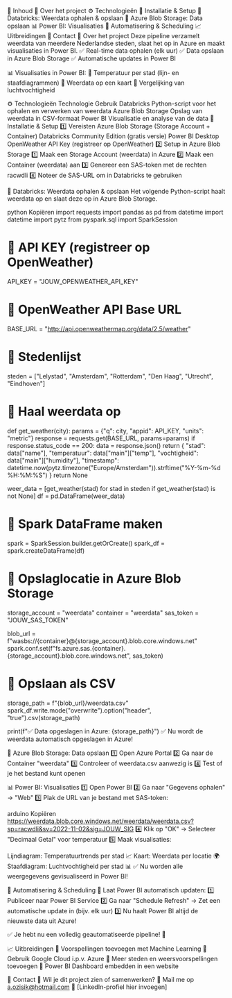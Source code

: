 📖 Inhoud
📌 Over het project
⚙️ Technologieën
🚀 Installatie & Setup
🔹 Databricks: Weerdata ophalen & opslaan
💾 Azure Blob Storage: Data opslaan
📊 Power BI: Visualisaties
🔄 Automatisering & Scheduling
📈 Uitbreidingen
📎 Contact
📌 Over het project
Deze pipeline verzamelt weerdata van meerdere Nederlandse steden, slaat het op in Azure en maakt visualisaties in Power BI.
✅ Real-time data ophalen (elk uur)
✅ Data opslaan in Azure Blob Storage
✅ Automatische updates in Power BI

📊 Visualisaties in Power BI:
📌 Temperatuur per stad (lijn- en staafdiagrammen)
📌 Weerdata op een kaart
📌 Vergelijking van luchtvochtigheid

⚙️ Technologieën
Technologie	Gebruik
Databricks	Python-script voor het ophalen en verwerken van weerdata
Azure Blob Storage	Opslag van weerdata in CSV-formaat
Power BI	Visualisatie en analyse van de data
🚀 Installatie & Setup
1️⃣ Vereisten
Azure Blob Storage (Storage Account + Container)
Databricks Community Edition (gratis versie)
Power BI Desktop
OpenWeather API Key (registreer op OpenWeather)
2️⃣ Setup in Azure Blob Storage
1️⃣ Maak een Storage Account (weerdata) in Azure
2️⃣ Maak een Container (weerdata) aan
3️⃣ Genereer een SAS-token met de rechten racwdli
4️⃣ Noteer de SAS-URL om in Databricks te gebruiken

🔹 Databricks: Weerdata ophalen & opslaan
Het volgende Python-script haalt weerdata op en slaat deze op in Azure Blob Storage.

python
Kopiëren
import requests
import pandas as pd
from datetime import datetime
import pytz
from pyspark.sql import SparkSession

# 🔹 API KEY (registreer op OpenWeather)
API_KEY = "JOUW_OPENWEATHER_API_KEY"

# 🔹 OpenWeather API Base URL
BASE_URL = "http://api.openweathermap.org/data/2.5/weather"

# 🔹 Stedenlijst
steden = ["Lelystad", "Amsterdam", "Rotterdam", "Den Haag", "Utrecht", "Eindhoven"]

# 🔹 Haal weerdata op
def get_weather(city):
    params = {"q": city, "appid": API_KEY, "units": "metric"}
    response = requests.get(BASE_URL, params=params)
    if response.status_code == 200:
        data = response.json()
        return {
            "stad": data["name"],
            "temperatuur": data["main"]["temp"],
            "vochtigheid": data["main"]["humidity"],
            "timestamp": datetime.now(pytz.timezone("Europe/Amsterdam")).strftime("%Y-%m-%d %H:%M:%S")
        }
    return None

weer_data = [get_weather(stad) for stad in steden if get_weather(stad) is not None]
df = pd.DataFrame(weer_data)

# 🔹 Spark DataFrame maken
spark = SparkSession.builder.getOrCreate()
spark_df = spark.createDataFrame(df)

# 🔹 Opslaglocatie in Azure Blob Storage
storage_account = "weerdata"
container = "weerdata"
sas_token = "JOUW_SAS_TOKEN"

blob_url = f"wasbs://{container}@{storage_account}.blob.core.windows.net"
spark.conf.set(f"fs.azure.sas.{container}.{storage_account}.blob.core.windows.net", sas_token)

# 🔹 Opslaan als CSV
storage_path = f"{blob_url}/weerdata.csv"
spark_df.write.mode("overwrite").option("header", "true").csv(storage_path)

print(f"✅ Data opgeslagen in Azure: {storage_path}")
✅ Nu wordt de weerdata automatisch opgeslagen in Azure!

💾 Azure Blob Storage: Data opslaan
1️⃣ Open Azure Portal
2️⃣ Ga naar de Container "weerdata"
3️⃣ Controleer of weerdata.csv aanwezig is
4️⃣ Test of je het bestand kunt openen

📊 Power BI: Visualisaties
1️⃣ Open Power BI
2️⃣ Ga naar "Gegevens ophalen" → "Web"
3️⃣ Plak de URL van je bestand met SAS-token:

arduino
Kopiëren
https://weerdata.blob.core.windows.net/weerdata/weerdata.csv?sp=racwdli&sv=2022-11-02&sig=JOUW_SIG
4️⃣ Klik op "OK" → Selecteer "Decimaal Getal" voor temperatuur
5️⃣ Maak visualisaties:

Lijndiagram: Temperatuurtrends per stad 📈
Kaart: Weerdata per locatie 🌍
Staafdiagram: Luchtvochtigheid per stad 📊
✅ Nu worden alle weergegevens gevisualiseerd in Power BI!

🔄 Automatisering & Scheduling
📌 Laat Power BI automatisch updaten: 1️⃣ Publiceer naar Power BI Service
2️⃣ Ga naar "Schedule Refresh" → Zet een automatische update in (bijv. elk uur)
3️⃣ Nu haalt Power BI altijd de nieuwste data uit Azure!

✅ Je hebt nu een volledig geautomatiseerde pipeline! 🚀

📈 Uitbreidingen
🔹 Voorspellingen toevoegen met Machine Learning
🔹 Gebruik Google Cloud i.p.v. Azure
🔹 Meer steden en weersvoorspellingen toevoegen
🔹 Power BI Dashboard embedden in een website

📎 Contact
📌 Wil je dit project zien of samenwerken?
📧 Mail me op a.ozisik@hotmail.com
🔗 [LinkedIn-profiel hier invoegen]
